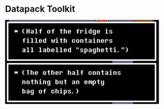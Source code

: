 # Datapack Toolkit
![](https://raw.githubusercontent.com/everloste/DatapackToolkit/refs/heads/main/code.png)
